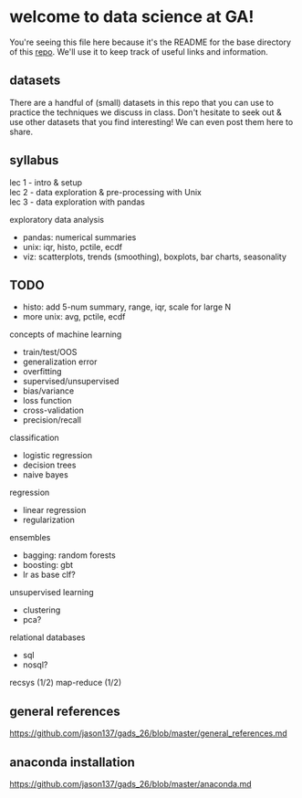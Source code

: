 # welcome to data science at GA!

You're seeing this file here because it's the README for the base directory of this
[repo](http://readwrite.com/2013/09/30/understanding-github-a-journey-for-beginners-part-1).
We'll use it to keep track of useful links and information.

## datasets  
There are a handful of (small) datasets in this repo that you can use to
practice the techniques we discuss in class. Don't hesitate to seek out & use
other datasets that you find interesting! We can even post them here to share.

## syllabus  
lec 1 - intro & setup  
lec 2 - data exploration & pre-processing with Unix  
lec 3 - data exploration with pandas  

exploratory data analysis
- pandas: numerical summaries
- unix: iqr, histo, pctile, ecdf
- viz: scatterplots, trends (smoothing), boxplots, bar charts, seasonality

## TODO
- histo: add 5-num summary, range, iqr, scale for large N
- more unix: avg, pctile, ecdf

concepts of machine learning
- train/test/OOS
- generalization error
- overfitting
- supervised/unsupervised
- bias/variance
- loss function
- cross-validation
- precision/recall

classification
- logistic regression
- decision trees
- naive bayes

regression
- linear regression
- regularization

ensembles 
- bagging: random forests
- boosting: gbt
- lr as base clf?

unsupervised learning
- clustering
- pca?

relational databases
- sql
- nosql?

recsys (1/2)
map-reduce (1/2)


## general references  
https://github.com/jason137/gads_26/blob/master/general_references.md

## anaconda installation  
https://github.com/jason137/gads_26/blob/master/anaconda.md

